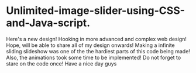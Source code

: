 # Unlimited-image-slider-using-CSS-and-Java-script.
Here's a new design! Hooking in more advanced and complex web design! Hope, will be able to share all of my design onwards! Making a infinite sliding slideshow was one of the the hardiest parts of this code being made! Also, the animations took some time to be implemented! Do not forget to stare on the code once! Have a nice day guys
